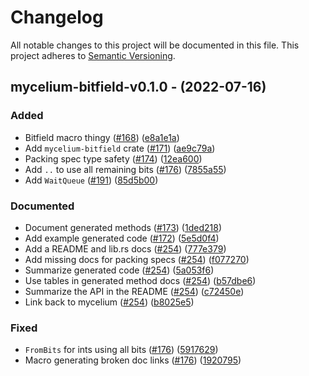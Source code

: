 # Changelog

All notable changes to this project will be documented in this file.
This project adheres to [Semantic Versioning](https://semver.org/spec/v2.0.0.html).

## mycelium-bitfield-v0.1.0 - (2022-07-16)


### Added

- Bitfield macro thingy ([#168](https://github.com/hawkw/mycelium/issues/168)) ([e8a1e1a](https://github.com/hawkw/mycelium/e8a1e1a569404fa0e9dedcd9b5a231b4e0a2af17))
- Add `mycelium-bitfield` crate ([#171](https://github.com/hawkw/mycelium/issues/171)) ([ae9c79a](https://github.com/hawkw/mycelium/ae9c79a132b3b88ee8cc306f9a14031059d3fb87))
- Packing spec type safety ([#174](https://github.com/hawkw/mycelium/issues/174)) ([12ea600](https://github.com/hawkw/mycelium/12ea6004918a185b99af59a34a8a37f04d935e14))
- Add `..` to use all remaining bits ([#176](https://github.com/hawkw/mycelium/issues/176)) ([7855a55](https://github.com/hawkw/mycelium/7855a557932d8e498a1cebfe47a3d6d1882985fe))
- Add `WaitQueue` ([#191](https://github.com/hawkw/mycelium/issues/191)) ([85d5b00](https://github.com/hawkw/mycelium/85d5b00b9156de88777226325d0b1fb2e9ed596b))

### Documented

- Document generated methods ([#173](https://github.com/hawkw/mycelium/issues/173)) ([1ded218](https://github.com/hawkw/mycelium/1ded218e71800496433cc0b291e573fb529f8874))
- Add example generated code ([#172](https://github.com/hawkw/mycelium/issues/172)) ([5e5d0f4](https://github.com/hawkw/mycelium/5e5d0f4c834b4e1efd64e1c75689cbee70c1cb12))
- Add a README and lib.rs docs ([#254](https://github.com/hawkw/mycelium/issues/254)) ([777e379](https://github.com/hawkw/mycelium/777e379b55f12f2a4609392bffe738f009873820))
- Add missing docs for packing specs ([#254](https://github.com/hawkw/mycelium/issues/254)) ([f077270](https://github.com/hawkw/mycelium/f077270c63d8d6f443accaa8fdf737b284627e8f))
- Summarize generated code ([#254](https://github.com/hawkw/mycelium/issues/254)) ([5a053f6](https://github.com/hawkw/mycelium/5a053f62c194779798017aa70d0365d141a072f4))
- Use tables in generated method docs ([#254](https://github.com/hawkw/mycelium/issues/254)) ([b57dbe6](https://github.com/hawkw/mycelium/b57dbe660748d13fa134a56fc53badf9f9383143))
- Summarize the API in the README ([#254](https://github.com/hawkw/mycelium/issues/254)) ([c72450e](https://github.com/hawkw/mycelium/c72450e373baeee5ce1e4c03aafa24d492319ed8))
- Link back to mycelium ([#254](https://github.com/hawkw/mycelium/issues/254)) ([b8025e5](https://github.com/hawkw/mycelium/b8025e57943d5bacf098d41bdb2abd45fc39a1c8))

### Fixed

- `FromBits` for ints using all bits ([#176](https://github.com/hawkw/mycelium/issues/176)) ([5917629](https://github.com/hawkw/mycelium/591762938d4c329926e37ca99f58a48b89bcd44b))
- Macro generating broken doc links ([#176](https://github.com/hawkw/mycelium/issues/176)) ([1920795](https://github.com/hawkw/mycelium/192079584bbe4af57d6de81d73b1937cf6849e8b))

<!-- generated by git-cliff -->
